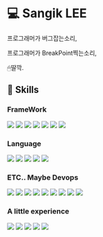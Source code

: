 # 💻 Sangik LEE

프로그래머가 버그잡는소리,

프로그래머가 BreakPoint찍는소리,

🖱딸깍.

## 📌 Skills

### FrameWork
<img src="https://img.shields.io/badge/Android-3DDC84?style=flat-square&logo=Android&logoColor=white"/> <img src="https://img.shields.io/badge/Spring Boot-6DB33F?style=flat-square&logo=Spring-Boot&logoColor=white"/> 
<img src="https://img.shields.io/badge/Spring-6DB33F?style=flat-square&logo=Spring&logoColor=white"/> 
<img src="https://img.shields.io/badge/Flutter-02569B?style=flat-square&logo=Flutter&logoColor=white"/> 
<img src="https://img.shields.io/badge/Node.js-339933?style=flat-square&logo=Node.js&logoColor=white"/> 
<img src="https://img.shields.io/badge/.net-512BD4?style=flat-square&logo=.net&logoColor=white"/> 
<img src="https://img.shields.io/badge/Angular-DD0031?style=flat-square&logo=Angular&logoColor=white"/> 

### Language
<img src="https://img.shields.io/badge/Kotlin-7F52FF?style=flat-square&logo=Kotlin&logoColor=white"/> <img src="https://img.shields.io/badge/Java-7F52FF?style=flat-square&logo=Java&logoColor=white"/> 
<img src="https://img.shields.io/badge/JavaScript-F7DF1E?style=flat-square&logo=JavaScript&logoColor=white"/> 
<img src="https://img.shields.io/badge/Dart-0175C2?style=flat-square&logo=Dart&logoColor=white"/> 
<img src="https://img.shields.io/badge/VisualBasic-0175C2?style=flat-square&logo=VisualBasic&logoColor=white"/> 

### ETC.. Maybe Devops
<img src="https://img.shields.io/badge/Mysql-4479A1?style=flat-square&logo=Mysql&logoColor=white"/> <img src="https://img.shields.io/badge/SQLite-003B57?style=flat-square&logo=SQLite&logoColor=white"/> 
<img src="https://img.shields.io/badge/Microsoft SQL Server-CC2927?style=flat-square&logo=Microsoft-SQL-Server&logoColor=white"/> 
<img src="https://img.shields.io/badge/RabbitMQ-FF6600?style=flat-square&logo=RabbitMQ&logoColor=white"/> 
<img src="https://img.shields.io/badge/Ubuntu-E95420?style=flat-square&logo=Ubuntu&logoColor=white"/> 
<img src="https://img.shields.io/badge/ReactiveX-B7178C?style=flat-square&logo=ReactiveX&logoColor=white"/> 
<img src="https://img.shields.io/badge/Jenkins-D24939?style=flat-square&logo=Jenkins&logoColor=white"/> 
<img src="https://img.shields.io/badge/Firebase-FFCA28?style=flat-square&logo=Firebase&logoColor=white"/> 
<img src="https://img.shields.io/badge/Git-F05032?style=flat-square&logo=Git&logoColor=white"/> 

### A little experience
<img src="https://img.shields.io/badge/TypeScript-3178C6?style=flat-square&logo=TypeScript&logoColor=white"/> <img src="https://img.shields.io/badge/React-61DAFB?style=flat-square&logo=React&logoColor=white"/> 
<img src="https://img.shields.io/badge/Python-3776AB?style=flat-square&logo=Python&logoColor=white"/> 
<img src="https://img.shields.io/badge/Spring Security-6DB33F?style=flat-square&logo=Spring-Security&logoColor=white"/> 
<img src="https://img.shields.io/badge/Swift-F05138?style=flat-square&logo=Swift&logoColor=white"/> 
